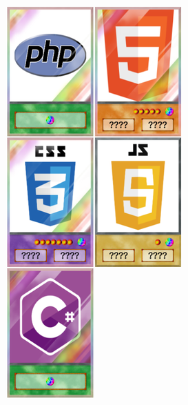 <img src="https://github.com/Hitsuji6/Hitsuji6/blob/5e65d2281ccbe2a0451cafd32643797baa66be0a/PHP.png" title="PHP" width="200px" height="300px"> <img src="https://github.com/Hitsuji6/Hitsuji6/blob/56a4ac02b08c0918e91d3f577203a06f061b19b2/HTML.png" title="HTML" width="200px" height="300px"> <img src="https://github.com/Hitsuji6/Hitsuji6/blob/56a4ac02b08c0918e91d3f577203a06f061b19b2/CSS.png" title="CSS" width="200px" height="300px"> <img src="https://github.com/Hitsuji6/Hitsuji6/blob/56a4ac02b08c0918e91d3f577203a06f061b19b2/JS.png" title="JS" width="200px" height="300px"><img src="https://github.com/Hitsuji6/Hitsuji6/blob/97876b32676d0c623c4f48a5dcd2da9f2bc29c77/CSharp.png" title="C#" width="200px" height="300px">

